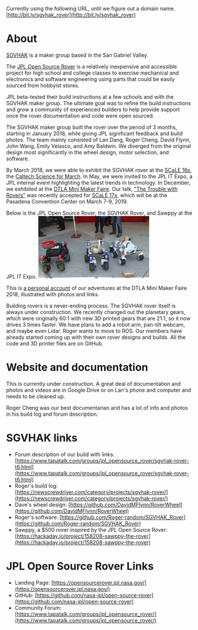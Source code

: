 
Currently using the following URL, until we figure out a domain name.  [http://bit.ly/sgvhak_rover](http://bit.ly/sgvhak_rover)

# About 
[SGVHAK](http://www.sgvhak.org/) is a maker group based in the San Gabriel Valley.

The [JPL Open Source Rover](https://opensourcerover.jpl.nasa.gov/) is a relatively inexpensive and accessible project for high school and college classes to exercise mechanical and electronics and software engineering using parts that could be easily sourced from hobbyist stores. 

JPL beta-tested their build instructions at a few schools and with the SGVHAK maker group. The ultimate goal was to refine the build instructions and grow a community of experienced builders to help provide support once the rover documentation and code were open sourced.

The SGVHAK maker group built the rover over the period of 3 months, starting in January 2018, while giving JPL significant feedback and build photos.   The team mainly consisted of Lan Dang, Roger Cheng, David Flynn, John Wang, Emily Velasco, and Amy Baldwin.  We diverged from the original design most significantly in the wheel design, motor selection, and software. 

By March 2018, we were able to exhibit the SGVHAK rover at the [SCaLE 16x](https://www.socallinuxexpo.org/scale/16x), the [Caltech Science for March](http://www.caltech.edu/content/caltech-science-march).  In May, we were invited to the JPL IT Expo, a JPL internal event highlighting the latest trends in technology. In December, we exhibited at the [DTLA Mini Maker Faire](https://dtla.makerfaire.com/).  Our talk, ["The Trouble with Rovers"](https://www.socallinuxexpo.org/scale/17x/presentations/trouble-rovers) was recently accepted for [SCaLE 17x](https://www.socallinuxexpo.org/scale/17x), which will be at the Pasadena Convention Center on March 7-9, 2019.

Below is the JPL Open Source Rover, the SGVHAK Rover, and Sawppy at the JPL IT Expo.
![alt text](JPL_IT_EXPO2.jpg "Rovers at JPL IT Expo")

This is [a personal account](https://photos.app.goo.gl/r8BsmNv8qCP4MZig7) of our adventures at the DTLA Mini Maker Faire 2018, illustrated with photos and links.

Building rovers is a never-ending process.  The SGVHAK rover itself is always under construction.  We recently changed out the planetary gears, which were originally 60:1 with new 3D printed gears that are 21:1, so it now drives 3 times faster. We have plans to add a robot arm, pan-tilt webcam, and maybe even Lidar.  Roger wants to move to ROS. Our members have already started coming up with their own rover designs and builds.  All the code and 3D printer files are on GitHub.  

# Website and documentation
This is currently under construction.  A great deal of documentation and photos and videos are in Google Drive or on Lan's phone and computer and needs to be cleaned up.  

Roger Cheng was our best documentarian and has a lot of info and photos in his build log and forum description.

# SGVHAK links
* Forum description of our build with links: [https://www.tapatalk.com/groups/jpl_opensource_rover/sgvhak-rover-t6.html](https://www.tapatalk.com/groups/jpl_opensource_rover/sgvhak-rover-t6.html)
* Roger's build log: [https://newscrewdriver.com/category/projects/sgvhak-rover/](https://newscrewdriver.com/category/projects/sgvhak-rover/)
* Dave's wheel design: [https://github.com/DavidMFlynn/RoverWheel](https://github.com/DavidMFlynn/RoverWheel)
* Roger's software: [https://github.com/Roger-random/SGVHAK_Rover](https://github.com/Roger-random/SGVHAK_Rover)
* Sawppy, a $500 rover inspired by the JPL Open Source Rover: [https://hackaday.io/project/158208-sawppy-the-rover](https://hackaday.io/project/158208-sawppy-the-rover)

# JPL Open Source Rover Links
* Landing Page: [https://opensourcerover.jpl.nasa.gov/](https://opensourcerover.jpl.nasa.gov/)
* GitHub: [https://github.com/nasa-jpl/open-source-rover](https://github.com/nasa-jpl/open-source-rover)
* Community Forum: [https://www.tapatalk.com/groups/jpl_opensource_rover/](https://www.tapatalk.com/groups/jpl_opensource_rover/)
